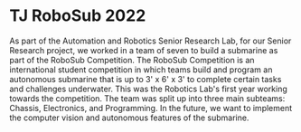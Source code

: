 # TJ RoboSub 2022

As part of the Automation and Robotics Senior Research Lab, for our Senior Research project, we worked in a team of seven to build a submarine as part of the RoboSub Competition. The RoboSub Competition is an international student competition in which teams build and program an autonomous submarine that is up to 3' x 6' x 3' to complete certain tasks and challenges underwater. This was the Robotics Lab's first year working towards the competition. The team was split up into three main subteams: Chassis, Electronics, and Programming. In the future, we want to implement the computer vision and autonomous features of the submarine.
